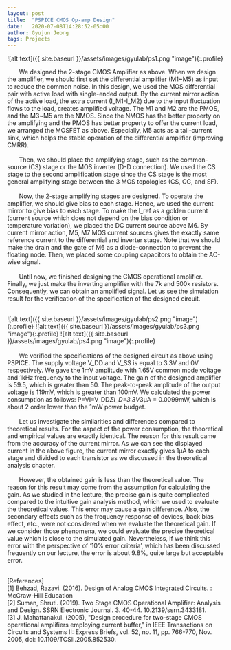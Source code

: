```yaml
---
layout: post
title:  "PSPICE CMOS Op-amp Design"
date:   2020-07-08T14:28:52-05:00
author: Gyujun Jeong
tags: Projects
---
```

![alt text]({{ site.baseurl }}/assets/images/gyulab/ps1.png "image"){:.profile}

&nbsp; &nbsp; &nbsp; &nbsp;We designed the 2-stage CMOS Amplifier as above. When we design the amplifier, we should first set the differential amplifier (M1~M5) as input to reduce the common noise. In this design, we used the MOS differential pair with active load with single-ended output. By the current mirror action of the active load, the extra current (I_M1-I_M2) due to the input fluctuation flows to the load, creates amplified voltage. The M1 and M2 are the PMOS, and the M3~M5 are the NMOS. Since the NMOS has the better property on the amplifying and the PMOS has better property to offer the current load, we arranged the MOSFET as above. Especially, M5 acts as a tail-current sink, which helps the stable operation of the differential amplifier (improving CMRR).
<br><br>
&nbsp; &nbsp; &nbsp; &nbsp;Then, we should place the amplifying stage, such as the common-source (CS) stage or the MOS inverter (D-D connection). We used the CS stage to the second amplification stage since the CS stage is the most general amplifying stage between the 3 MOS topologies (CS, CG, and SF).
<br><br>
&nbsp; &nbsp; &nbsp; &nbsp;Now, the 2-stage amplifying stages are designed. To operate the amplifier, we should give bias to each stage. Hence, we used the current mirror to give bias to each stage. To make the I_ref as a golden current (current source which does not depend on the bias condition or temperature variation), we placed the DC current source above M6. By current mirror action, M5, M7 MOS current sources gives the exactly same reference current to the differential and inverter stage. Note that we should make the drain and the gate of M6 as a diode-connection to prevent the floating node. Then, we placed some coupling capacitors to obtain the AC-wise signal.
<br><br>
&nbsp; &nbsp; &nbsp; &nbsp;Until now, we finished designing the CMOS operational amplifier. Finally, we just make the inverting amplifier with the 7k and 500k resistors. Consequently, we can obtain an amplified signal. Let us see the simulation result for the verification of the specification of the designed circuit.
<br><br>

![alt text]({{ site.baseurl }}/assets/images/gyulab/ps2.png "image"){:.profile}
![alt text]({{ site.baseurl }}/assets/images/gyulab/ps3.png "image"){:.profile}
![alt text]({{ site.baseurl }}/assets/images/gyulab/ps4.png "image"){:.profile}
<br>
<br>
&nbsp; &nbsp; &nbsp; &nbsp;We verified the specifications of the designed circuit as above using PSPICE. The supply voltage V_DD and V_SS is equal to 3.3V and 0V respectively. We gave the 1mV amplitude with 1.65V common mode voltage and 1kHz frequency to the input voltage. The gain of the designed amplifier is 59.5, which is greater than 50. The peak-to-peak amplitude of the output voltage is 119mV, which is greater than 100mV. We calculated the power consumption as follows: P=VI=V_DD*ΣI_D=3.3V*3μA = 0.0099mW, which is about 2 order lower than the 1mW power budget. 
<br><br>
&nbsp; &nbsp; &nbsp; &nbsp;Let us investigate the similarities and differences compared to theoretical results. For the aspect of the power consumption, the theoretical and empirical values are exactly identical. The reason for this result came from the accuracy of the current mirror. As we can see the displayed current in the above figure, the current mirror exactly gives 1μA to each stage and divided to each transistor as we discussed in the theoretical analysis chapter.
<br><br>
&nbsp; &nbsp; &nbsp; &nbsp;However, the obtained gain is less than the theoretical value. The reason for this result may come from the assumption for calculating the gain. As we studied in the lecture, the precise gain is quite complicated compared to the intuitive gain analysis method, which we used to evaluate the theoretical values. This error may cause a gain difference. Also, the secondary effects such as the frequency response of devices, back bias effect, etc., were not considered when we evaluate the theoretical gain. If we consider those phenomena, we could evaluate the precise theoretical value which is close to the simulated gain. Nevertheless, if we think this error with the perspective of ‘10% error criteria’, which has been discussed frequently on our lecture, the error is about 9.8%, quite large but acceptable error.
<br><br>

[References]<br>
[1] Behzad, Razavi. (2016). Design of Analog CMOS Integrated Circuits. : McGraw-Hill Education <br>
[2] Suman, Shruti. (2019). Two Stage CMOS Operational Amplifier: Analysis and Design. SSRN Electronic Journal. 3. 40-44. 10.2139/ssrn.3433181. <br>
[3] J. Mahattanakul. (2005), "Design procedure for two-stage CMOS operational amplifiers employing current buffer," in IEEE Transactions on Circuits and Systems II: Express Briefs, vol. 52, no. 11, pp. 766-770, Nov. 2005, doi: 10.1109/TCSII.2005.852530.

